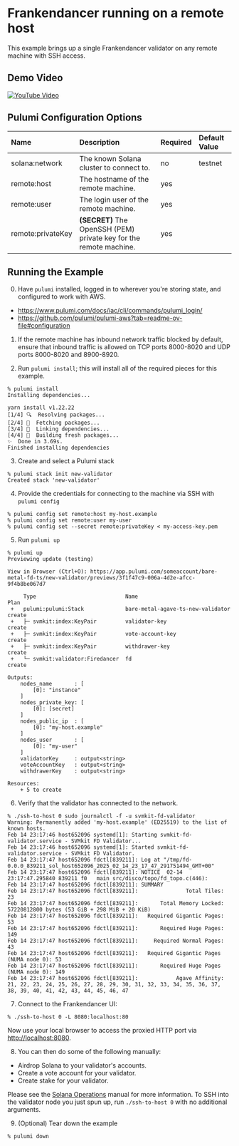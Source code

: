# Frankendancer running on a remote host

This example brings up a single Frankendancer validator on any remote machine with SSH access.

## Demo Video
[![YouTube Video](https://img.youtube.com/vi/QMZE24w71uE/0.jpg)](https://www.youtube.com/watch?v=QMZE24w71uE)

## Pulumi Configuration Options

| Name              | Description                                                        | Required | Default Value |
| :---------------- | :----------------------------------------------------------------  | :------- | :------------ |
| solana:network    | The known Solana cluster to connect to.                            | no       | testnet       |
| remote:host       | The hostname of the remote machine.                                | yes      |               |
| remote:user       | The login user of the remote machine.                              | yes      |               |
| remote:privateKey | **(SECRET)** The OpenSSH (PEM) private key for the remote machine. | yes      |               |

## Running the Example

0. Have `pulumi` installed, logged in to wherever you're storing state, and configured to work with AWS.

- https://www.pulumi.com/docs/iac/cli/commands/pulumi_login/
- https://github.com/pulumi/pulumi-aws?tab=readme-ov-file#configuration

1. If the remote machine has inbound network traffic blocked by default, ensure that inbound traffic is allowed on TCP ports 8000-8020 and UDP ports 8000-8020 and 8900-8920.

2. Run `pulumi install`; this will install all of the required pieces for this example.

```
% pulumi install
Installing dependencies...

yarn install v1.22.22
[1/4] 🔍  Resolving packages...
[2/4] 🚚  Fetching packages...
[3/4] 🔗  Linking dependencies...
[4/4] 🔨  Building fresh packages...
✨  Done in 3.69s.
Finished installing dependencies
```

3. Create and select a Pulumi stack

```
% pulumi stack init new-validator
Created stack 'new-validator'
```

4. Provide the credentials for connecting to the machine via SSH with `pulumi config`

```
% pulumi config set remote:host my-host.example
% pulumi config set remote:user my-user
% pulumi config set --secret remote:privateKey < my-access-key.pem
```

5. Run `pulumi up`

```
% pulumi up
Previewing update (testing)

View in Browser (Ctrl+O): https://app.pulumi.com/someaccount/bare-metal-fd-ts/new-validator/previews/3f1f47c9-006a-4d2e-afcc-9f4b8be067d7

     Type                            Name                               Plan       
 +   pulumi:pulumi:Stack             bare-metal-agave-ts-new-validator  create     
 +   ├─ svmkit:index:KeyPair         validator-key                      create     
 +   ├─ svmkit:index:KeyPair         vote-account-key                   create     
 +   ├─ svmkit:index:KeyPair         withdrawer-key                     create     
 +   └─ svmkit:validator:Firedancer  fd                                 create     

Outputs:
    nodes_name       : [
        [0]: "instance"
    ]
    nodes_private_key: [
        [0]: [secret]
    ]
    nodes_public_ip  : [
        [0]: "my-host.example"
    ]
    nodes_user       : [
        [0]: "my-user"
    ]
    validatorKey     : output<string>
    voteAccountKey   : output<string>
    withdrawerKey    : output<string>

Resources:
    + 5 to create
```

6. Verify that the validator has connected to the network.

```
% ./ssh-to-host 0 sudo journalctl -f -u svmkit-fd-validator
Warning: Permanently added 'my-host.example' (ED25519) to the list of known hosts.
Feb 14 23:17:46 host652096 systemd[1]: Starting svmkit-fd-validator.service - SVMkit FD Validator...
Feb 14 23:17:46 host652096 systemd[1]: Started svmkit-fd-validator.service - SVMkit FD Validator.
Feb 14 23:17:47 host652096 fdctl[839211]: Log at "/tmp/fd-0.0.0_839211_sol_host652096_2025_02_14_23_17_47_291751494_GMT+00"
Feb 14 23:17:47 host652096 fdctl[839211]: NOTICE  02-14 23:17:47.295840 839211 f0   main src/disco/topo/fd_topo.c(446):
Feb 14 23:17:47 host652096 fdctl[839211]: SUMMARY
Feb 14 23:17:47 host652096 fdctl[839211]:               Total Tiles: 23
Feb 14 23:17:47 host652096 fdctl[839211]:       Total Memory Locked: 57220812800 bytes (53 GiB + 298 MiB + 20 KiB)
Feb 14 23:17:47 host652096 fdctl[839211]:   Required Gigantic Pages: 53
Feb 14 23:17:47 host652096 fdctl[839211]:       Required Huge Pages: 149
Feb 14 23:17:47 host652096 fdctl[839211]:     Required Normal Pages: 43
Feb 14 23:17:47 host652096 fdctl[839211]:   Required Gigantic Pages (NUMA node 0): 53
Feb 14 23:17:47 host652096 fdctl[839211]:       Required Huge Pages (NUMA node 0): 149
Feb 14 23:17:47 host652096 fdctl[839211]:            Agave Affinity: 21, 22, 23, 24, 25, 26, 27, 28, 29, 30, 31, 32, 33, 34, 35, 36, 37, 38, 39, 40, 41, 42, 43, 44, 45, 46, 47
```

7. Connect to the Frankendancer UI:

```
% ./ssh-to-host 0 -L 8080:localhost:80
```

Now use your local browser to access the proxied HTTP port via [http://localhost:8080](http://localhost:8080).

8. You can then do some of the following manually:

- Airdrop Solana to your validator's accounts.
- Create a vote account for your validator.
- Create stake for your validator.

Please see the [Solana Operations](https://docs.solanalabs.com/operations/) manual for more information.
To SSH into the validator node you just spun up, run `./ssh-to-host 0` with no additional arguments.

9. (Optional) Tear down the example

```
% pulumi down
```
